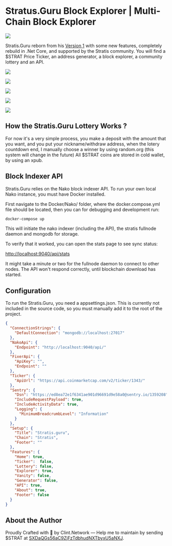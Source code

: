 # Stratus.Guru Block Explorer | Multi-Chain Block Explorer

![](https://travis-ci.org/clintnetwork/stratis-guru-v2.svg?branch=master)

Stratis.Guru reborn from his [Version 1](https://github.com/clintnetwork/Stratis.guru) with some new features, completely rebuild in .Net Core, and supported by the Stratis community.
You will find a $STRAT Price Ticker, an address generator, a block explorer, a community lottery and an API.

![](https://i.imgur.com/rOKYCvr.png)

![](https://pix.watch/8SpQJe/xxERbX.png)

![](https://pix.watch/tVEuE0/ezGVMC.png)

![](https://pix.watch/BpSo4r/Jwv-h6.jpeg)

![](https://pix.watch/fTHGnh/vUUJsT.png)

## How the Stratis.Guru Lottery Works ?
For now it's a very simple process, you make a deposit with the amount that you want, and you put your nickname/withdraw address, when the lotery countdown end, I manually choose a winner by using random.org (this system will change in the future)
All $STRAT coins are stored in cold wallet, by using an xpub.

## Block Indexer API
Stratis.Guru relies on the Nako block indexer API. To run your own local Nako instance, you must have Docker installed.

First navigate to the Docker/Nako/ folder, where the docker.compose.yml file should be located, then you can for debugging and development run:

```sh
docker-compose up
```

This will initiate the nako indexer (including the API), the stratis fullnode daemon and mongodb for storage.

To verify that it worked, you can open the stats page to see sync status:

[http://localhost:9040/api/stats](http://localhost:9040/api/stats)

It might take a minute or two for the fullnode daemon to connect to other nodes. The API won't respond correctly, until blockchain download has started.

## Configuration
To run the Stratis.Guru, you need a appsettings.json. This is currently not included in the source code, so you must manually add it to the root of the project.

```json
{
  "ConnectionStrings": {
    "DefaultConnection": "mongodb://localhost:27017"
  },
  "NakoApi": {
    "Endpoint": "http://localhost:9040/api/"
  },
  "FixerApi": {
    "ApiKey": "",
    "Endpoint": ""
  },
  "Ticker": {
    "ApiUrl": "https://api.coinmarketcap.com/v2/ticker/1343/"
  },
  "Sentry": {
    "Dsn": "https://ed8ea72e1f6341ae901d96691d9e58a0@sentry.io/1359208",
    "IncludeRequestPayload": true,
    "IncludeActivityData": true,
    "Logging": {
      "MinimumBreadcrumbLevel": "Information"
    }
  },
  "Setup": {
    "Title": "Stratis.guru",
    "Chain": "Stratis",
    "Footer": ""
  },
  "Features": {
    "Home": true,
    "Ticker":  false,
    "Lottery": false,
    "Explorer": true,
    "Vanity": false,
    "Generator": false,
    "API": true,
    "About": true,
    "Footer": false
  }
}
```

## About the Author
Proudly Crafted with 💖 by Clint.Network — Help me to maintain by sending $STRAT at [SXDaQGs56aC9ZjFzTdbhudNXTbyxU5aNXJ](https://chainz.cryptoid.info/strat/address.dws?SXDaQGs56aC9ZjFzTdbhudNXTbyxU5aNXJ.htm).
